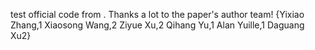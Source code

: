 test official code from <When Radiology Report Generation Meets Knowledge Graph>. Thanks a lot to the paper's author team! {Yixiao Zhang,1 Xiaosong Wang,2 Ziyue Xu,2 Qihang Yu,1 Alan Yuille,1 Daguang Xu2}
